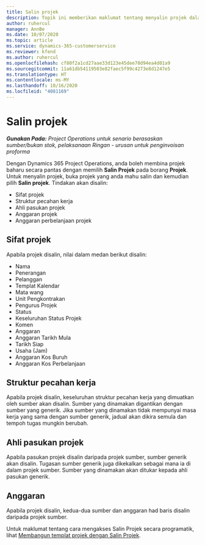 ```yaml
---
title: Salin projek
description: Topik ini memberikan maklumat tentang menyalin projek dalam Operasi Projek Dynamics 365.
author: ruhercul
manager: AnnBe
ms.date: 10/07/2020
ms.topic: article
ms.service: dynamics-365-customerservice
ms.reviewer: kfend
ms.author: ruhercul
ms.openlocfilehash: cf80f2a1cd27aae33d123e45dee70d94ea4d01a9
ms.sourcegitcommit: 11a61db54119503e82faec5f99c4273e8d1247e5
ms.translationtype: HT
ms.contentlocale: ms-MY
ms.lasthandoff: 10/16/2020
ms.locfileid: "4081169"
---
```

# <a name="copy-a-project"></a>Salin projek

_**Gunakan Pada:** Project Operations untuk senario berasaskan sumber/bukan stok, pelaksanaan Ringan - urusan untuk penginvoisan proforma_

Dengan Dynamics 365 Project Operations, anda boleh membina projek baharu secara pantas dengan memilih **Salin Projek** pada borang **Projek**. Untuk menyalin projek, buka projek yang anda mahu salin dan kemudian pilih **Salin projek**. Tindakan akan disalin:

- Sifat projek
- Struktur pecahan kerja
- Ahli pasukan projek
- Anggaran projek
- Anggaran perbelanjaan projek

## <a name="project-properties"></a>Sifat projek

Apabila projek disalin, nilai dalam medan berikut disalin:

- Nama
- Penerangan 
- Pelanggan
- Templat Kalendar
- Mata wang
- Unit Pengkontrakan
- Pengurus Projek
- Status
- Keseluruhan Status Projek
- Komen
- Anggaran
- Anggaran Tarikh Mula
- Tarikh Siap
- Usaha (Jam)
- Anggaran Kos Buruh
- Anggaran Kos Perbelanjaan

## <a name="work-breakdown-structure"></a>Struktur pecahan kerja

Apabila projek disalin, keseluruhan struktur pecahan kerja yang dimuatkan oleh sumber akan disalin. Sumber yang dinamakan digantikan dengan sumber yang generik. Jika sumber yang dinamakan tidak mempunyai masa kerja yang sama dengan sumber generik, jadual akan dikira semula dan tempoh tugas mungkin berubah.

## <a name="project-team-members"></a>Ahli pasukan projek

Apabila pasukan projek disalin daripada projek sumber, sumber generik akan disalin. Tugasan sumber generik juga dikekalkan sebagai mana ia di dalam projek sumber. Sumber yang dinamakan akan ditukar kepada ahli pasukan generik.

## <a name="estimates"></a>Anggaran

Apabila projek disalin, kedua-dua sumber dan anggaran had baris disalin daripada projek sumber. 

Untuk maklumat tentang cara mengakses Salin Projek secara programatik, lihat [Membangun templat projek dengan Salin Projek](dev-copy-project.md).
